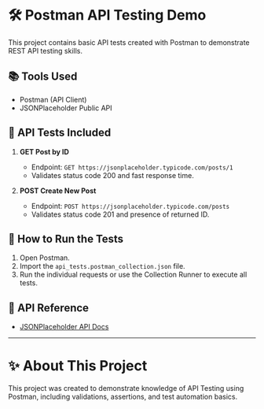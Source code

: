 # 🛠️ Postman API Testing Demo

This project contains basic API tests created with Postman to demonstrate REST API testing skills.

## 📚 Tools Used

- Postman (API Client)
- JSONPlaceholder Public API

## 🧪 API Tests Included

1. **GET Post by ID**
   - Endpoint: `GET https://jsonplaceholder.typicode.com/posts/1`
   - Validates status code 200 and fast response time.

2. **POST Create New Post**
   - Endpoint: `POST https://jsonplaceholder.typicode.com/posts`
   - Validates status code 201 and presence of returned ID.

## 🚀 How to Run the Tests

1. Open Postman.
2. Import the `api_tests.postman_collection.json` file.
3. Run the individual requests or use the Collection Runner to execute all tests.

## 🔗 API Reference

- [JSONPlaceholder API Docs](https://jsonplaceholder.typicode.com/)

---

# ✨ About This Project

This project was created to demonstrate knowledge of API Testing using Postman, including validations, assertions, and test automation basics.
